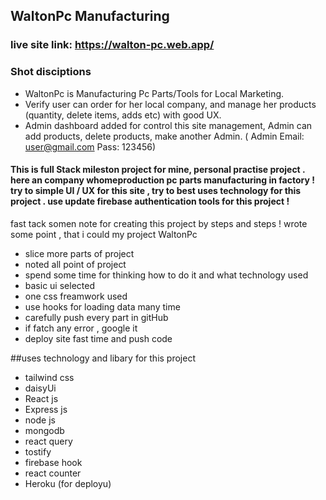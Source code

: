 
## WaltonPc Manufacturing

### live site link: https://walton-pc.web.app/


### Shot disciptions

*	WaltonPc is Manufacturing Pc Parts/Tools for Local Marketing.
*	Verify user can order for her local company, and manage her products (quantity, delete items, adds etc) with good UX.
*	Admin dashboard added for control this site management, Admin can add products, delete products, make another Admin. ( Admin Email: user@gmail.com Pass: 123456)



#### This is full Stack mileston project for mine, personal practise project . here an company whomeproduction pc parts manufacturing in factory ! try to simple UI / UX for this site , try to best uses technology for this project . use update firebase authentication tools for this project ! 

fast tack somen note for creating this project by steps and steps ! wrote some point , that i could my project WaltonPc

* slice more parts of project
* noted all point of project 
* spend some time for thinking how to do it and what technology used
* basic ui selected 
* one css freamwork used 
* use hooks for loading data many time 
* carefully push every part in gitHub
* if fatch any error , google it 
* deploy site fast time and push code 

##uses technology and libary for this project 
* tailwind css 
* daisyUi
* React js
* Express js
* node js
* mongodb
* react query
* tostify
* firebase hook
* react counter
* Heroku (for deployu)
